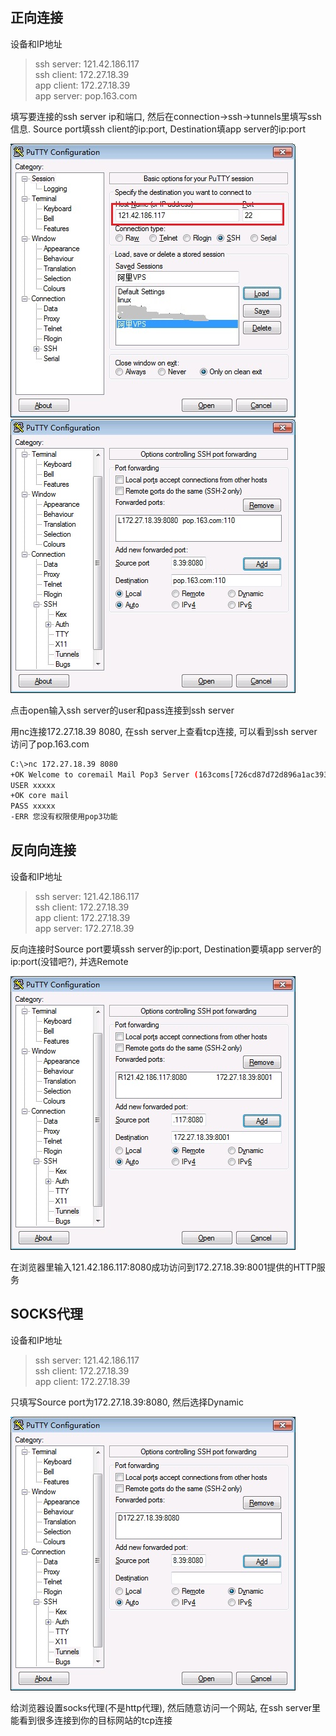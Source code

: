 
## 正向连接

设备和IP地址

> ssh server: 121.42.186.117 <br />
  ssh client: 172.27.18.39 <br />
  app client: 172.27.18.39 <br /> 
  app server: pop.163.com <br />

填写要连接的ssh server ip和端口, 然后在connection->ssh->tunnels里填写ssh信息. Source port填ssh client的ip:port, Destination填app server的ip:port


![填写SSH服务器的IP和端口][1]
&nbsp;
![正向连接][2]

点击open输入ssh server的user和pass连接到ssh server

用nc连接172.27.18.39 8080, 在ssh server上查看tcp连接, 可以看到ssh server访问了pop.163.com

``` bash
C:\>nc 172.27.18.39 8080
+OK Welcome to coremail Mail Pop3 Server (163coms[726cd87d72d896a1ac393507346040fas])
USER xxxxx
+OK core mail
PASS xxxxx
-ERR 您没有权限使用pop3功能
```

## 反向向连接

设备和IP地址

> ssh server: 121.42.186.117 <br />
  ssh client: 172.27.18.39 <br />
  app client: 172.27.18.39 <br /> 
  app server: 172.27.18.39 <br />

反向连接时Source port要填ssh server的ip:port, Destination要填app server的ip:port(没错吧?), 并选Remote

![反向连接][3]

在浏览器里输入121.42.186.117:8080成功访问到172.27.18.39:8001提供的HTTP服务

## SOCKS代理

设备和IP地址

> ssh server: 121.42.186.117 <br />
  ssh client: 172.27.18.39 <br />
  app client: 172.27.18.39 <br /> 

 只填写Source port为172.27.18.39:8080, 然后选择Dynamic

 ![SOCKS代理][4]

 给浏览器设置socks代理(不是http代理), 然后随意访问一个网站, 在ssh server里能看到很多连接到你的目标网站的tcp连接

[1]: ../images/ssh-putty/putty-01.jpg
[2]: ../images/ssh-putty/putty-02.jpg
[3]: ../images/ssh-putty/putty-03.jpg
[4]: ../images/ssh-putty/putty-04.jpg
